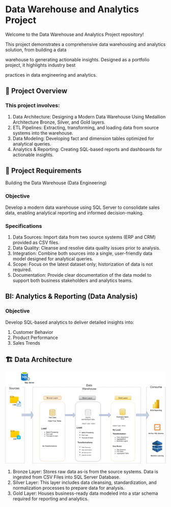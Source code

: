 # Data Warehouse and Analytics Project

Welcome to the Data Warehouse and Analytics Project repository!   

This project demonstrates a comprehensive data warehousing and analytics solution, from building a data  

warehouse to generating actionable insights. Designed as a portfolio project, it highlights industry best  

practices in data engineering and analytics.

## 📖 Project Overview    
### This project involves:     

1. Data Architecture: Designing a Modern Data Warehouse Using Medallion Architecture Bronze, Silver, and Gold layers.     
2. ETL Pipelines: Extracting, transforming, and loading data from source systems into the warehouse.    
3. Data Modeling: Developing fact and dimension tables optimized for analytical queries.    
4. Analytics & Reporting: Creating SQL-based reports and dashboards for actionable insights.     

## 🚀 Project Requirements
Building the Data Warehouse (Data Engineering)

### Objective
Develop a modern data warehouse using SQL Server to consolidate sales data, enabling analytical reporting and informed decision-making.

### Specifications
1. Data Sources: Import data from two source systems (ERP and CRM) provided as CSV files.  
2. Data Quality: Cleanse and resolve data quality issues prior to analysis.  
3. Integration: Combine both sources into a single, user-friendly data model designed for analytical queries.  
4. Scope: Focus on the latest dataset only; historization of data is not required.   
5. Documentation: Provide clear documentation of the data model to support both business stakeholders and analytics teams.

## BI: Analytics & Reporting (Data Analysis)
### Objective
Develop SQL-based analytics to deliver detailed insights into:  

1. Customer Behavior  
2. Product Performance  
3. Sales Trends  

## 🏗️ Data Architecture

![The data architecture for this project follows Medallion Architecture Bronze, Silver, and Gold layers:](https://github.com/Bassem9-9/SQL-Data-Warehouse-Project/blob/main/docs/Project.jpg)  

1. Bronze Layer: Stores raw data as-is from the source systems. Data is ingested from CSV Files into SQL Server Database.  
2. Silver Layer: This layer includes data cleansing, standardization, and normalization processes to prepare data for analysis.  
3. Gold Layer: Houses business-ready data modeled into a star schema required for reporting and analytics.  
